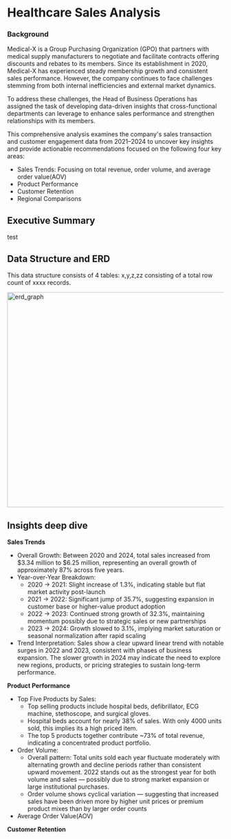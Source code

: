 # **Healthcare Sales Analysis**

### Background
Medical-X is a Group Purchasing Organization (GPO) that partners with medical supply manufacturers to negotiate and facilitate contracts offering discounts and rebates to its members. Since its establishment in 2020, Medical-X has experienced steady membership growth and consistent sales performance. However, the company continues to face challenges stemming from both internal inefficiencies and external market dynamics.

To address these challenges, the Head of Business Operations has assigned the task of developing data-driven insights that cross-functional departments can leverage to enhance sales performance and strengthen relationships with its members.

This comprehensive analysis examines the company's sales transaction and customer engagement data from 2021–2024 to uncover key insights and provide actionable recommendations focused on the following four key areas:

* Sales Trends: Focusing on total revenue, order volume, and average order value(AOV)
* Product Performance
* Customer Retention
* Regional Comparisons

## Executive Summary
test

## Data Structure and ERD
This data structure consists of 4 tables: x,y,z,zz consisting of a total row count of xxxx records.

<img width="700" height="500" alt="erd_graph" src="https://github.com/user-attachments/assets/6710d95f-8f87-47d6-9db7-a95753366168" />

## Insights deep dive

**Sales Trends**

- Overall Growth: Between 2020 and 2024, total sales increased from $3.34 million to $6.25 million, representing an overall growth of approximately 87% across five years.
- Year-over-Year Breakdown:
    * 2020 → 2021: Slight increase of 1.3%, indicating stable but flat market activity post-launch
    * 2021 → 2022: Significant jump of 35.7%, suggesting expansion in customer base or higher-value product adoption
    * 2022 → 2023: Continued strong growth of 32.3%, maintaining momentum possibly due to strategic sales or new partnerships
    * 2023 → 2024: Growth slowed to 3.1%, implying market saturation or seasonal normalization after rapid scaling
- Trend Interpretation: Sales show a clear upward linear trend with notable surges in 2022 and 2023, consistent with phases of business expansion. The slower growth in 2024 may indicate the need to explore new regions, products, or pricing strategies to sustain long-term performance.

**Product Performance**

- Top Five Products by Sales:
     * Top selling products include hospital beds, defibrillator, ECG machine, stethoscope, and surgical gloves.
     * Hospital beds account for nearly 38% of sales. With only 4000 units sold, this implies its a high priced item.
     * The top 5 products together contribute ~73% of total revenue, indicating a concentrated product portfolio.
- Order Volume:
     * Overall pattern: Total units sold each year fluctuate moderately with alternating growth and decline periods rather than consistent upward movement. 2022 stands out as the strongest year for both volume and sales — possibly due to strong market expansion or large institutional purchases.
     * Order volume shows cyclical variation — suggesting that increased sales have been driven more by higher unit prices or premium product mixes than by larger order counts
- Average Order Value(AOV)

**Customer Retention**



